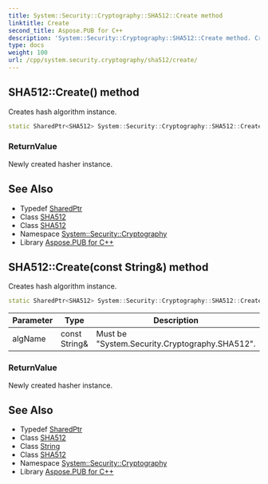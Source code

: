 ```yaml
---
title: System::Security::Cryptography::SHA512::Create method
linktitle: Create
second_title: Aspose.PUB for C++
description: 'System::Security::Cryptography::SHA512::Create method. Creates hash algorithm instance in C++.'
type: docs
weight: 100
url: /cpp/system.security.cryptography/sha512/create/
---
```

## SHA512::Create() method


Creates hash algorithm instance.

```cpp
static SharedPtr<SHA512> System::Security::Cryptography::SHA512::Create()
```


### ReturnValue

Newly created hasher instance.

## See Also

* Typedef [SharedPtr](../../../system/sharedptr/)
* Class [SHA512](../)
* Class [SHA512](../)
* Namespace [System::Security::Cryptography](../../)
* Library [Aspose.PUB for C++](../../../)
## SHA512::Create(const String\&) method


Creates hash algorithm instance.

```cpp
static SharedPtr<SHA512> System::Security::Cryptography::SHA512::Create(const String &algName)
```


| Parameter | Type | Description |
| --- | --- | --- |
| algName | const String\& | Must be "System.Security.Cryptography.SHA512". |

### ReturnValue

Newly created hasher instance.

## See Also

* Typedef [SharedPtr](../../../system/sharedptr/)
* Class [SHA512](../)
* Class [String](../../../system/string/)
* Class [SHA512](../)
* Namespace [System::Security::Cryptography](../../)
* Library [Aspose.PUB for C++](../../../)
